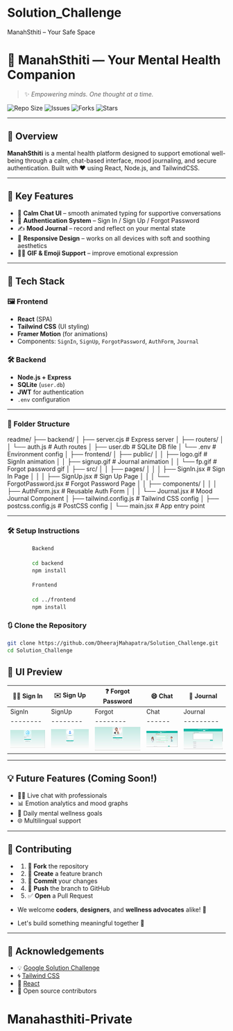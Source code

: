 # Solution_Challenge
ManahSthiti – Your Safe Space

# 💙 ManahSthiti — Your Mental Health Companion

> ✨ *Empowering minds. One thought at a time.*

![Repo Size](https://img.shields.io/github/repo-size/DheerajMahapatra/Solution_Challenge)
![Issues](https://img.shields.io/github/issues/DheerajMahapatra/Solution_Challenge)
![Forks](https://img.shields.io/github/forks/DheerajMahapatra/Solution_Challenge?style=social)
![Stars](https://img.shields.io/github/stars/DheerajMahapatra/Solution_Challenge?style=social)


---

## 🧠 Overview

**ManahSthiti** is a mental health platform designed to support emotional well-being through a calm, chat-based interface, mood journaling, and secure authentication. Built with ❤️ using React, Node.js, and TailwindCSS.

---

## 🎯 Key Features

- 💬 **Calm Chat UI** – smooth animated typing for supportive conversations  
- 🔐 **Authentication System** – Sign In / Sign Up / Forgot Password  
- ✍️ **Mood Journal** – record and reflect on your mental state  
- 🌈 **Responsive Design** – works on all devices with soft and soothing aesthetics  
- 🧘‍♂️ **GIF & Emoji Support** – improve emotional expression  

---

## 🚀 Tech Stack

### 🖼 Frontend

- **React** (SPA)
- **Tailwind CSS** (UI styling)
- **Framer Motion** (for animations)
- Components: `SignIn`, `SignUp`, `ForgotPassword`, `AuthForm`, `Journal`

### 🛠 Backend

- **Node.js + Express**
- **SQLite** (`user.db`)
- **JWT** for authentication
- `.env` configuration

---

### 📁 Folder Structure

readme/ ├── backend/ │ ├── server.cjs # Express server │ ├── routers/ │ │ └── auth.js # Auth routes │ ├── user.db # SQLite DB file │ └── .env # Environment config │ ├── frontend/ │ ├── public/ │ │ ├── logo.gif # SignIn animation │ │ ├── signup.gif # Journal animation │ │ └── fp.gif # Forgot password gif │ ├── src/ │ │ ├── pages/ │ │ │ ├── SignIn.jsx # Sign In Page │ │ │ ├── SignUp.jsx # Sign Up Page │ │ │ └── ForgotPassword.jsx # Forgot Password Page │ │ ├── components/ │ │ │ ├── AuthForm.jsx # Reusable Auth Form │ │ │ └── Journal.jsx # Mood Journal Component │ ├── tailwind.config.js # Tailwind CSS config │ ├── postcss.config.js # PostCSS config │ └── main.jsx # App entry point

---

### 🛠️ Setup Instructions

```bash
        Backend

        cd backend
        npm install

        Frontend

        cd ../frontend
        npm install
```


### 🔃 Clone the Repository

```bash
git clone https://github.com/DheerajMahapatra/Solution_Challenge.git
cd Solution_Challenge
```


## 🌄 UI Preview

| 🧑‍⚕️ Sign In | ✉️ Sign Up | ❓ Forgot Password | 😄 Chat | 📒 Journal |
|-------------|------------|-------------------|--------|-------------|
| SignIn | SignUp | Forgot | Chat | Journal |
|--------|--------|--------|------|---------|
| ![SignIn](https://raw.githubusercontent.com/DheerajMahapatra/Solution_Challenge/main/Images/SignIn.jpg) | ![SignUp](https://raw.githubusercontent.com/DheerajMahapatra/Solution_Challenge/main/Images/SignUp.jpg) | ![Forgot](https://raw.githubusercontent.com/DheerajMahapatra/Solution_Challenge/main/Images/Forget.jpg) | ![Chat](https://raw.githubusercontent.com/DheerajMahapatra/Solution_Challenge/main/Images/Chat.jpg) | ![Journal](https://raw.githubusercontent.com/DheerajMahapatra/Solution_Challenge/main/Images/Journal.jpg) |




---


## 💡 Future Features (Coming Soon!)

- 🧑‍⚕️ Live chat with professionals
- 📊 Emotion analytics and mood graphs
- 🎯 Daily mental wellness goals
- 🌐 Multilingual support

---

## 🤝 Contributing

- 1. 🍴 **Fork** the repository
- 2. 🌿 **Create** a feature branch
- 3. 💾 **Commit** your changes
- 4. 🚀 **Push** the branch to GitHub
- 5. ✅ **Open** a Pull Request

- We welcome **coders**, **designers**, and **wellness advocates** alike! 🙌
- Let's build something meaningful together 💙


---

## 🙏 Acknowledgements

- 💡 [Google Solution Challenge](https://developers.google.com/community/gdsc-solution-challenge)
- 🌀 [Tailwind CSS](https://tailwindcss.com/)
- 🔗 [React](https://reactjs.org/)
- 🧩 Open source contributors

# Manahasthiti-Private
